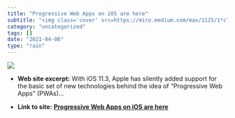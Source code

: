```yaml
---
title: "Progressive Web Apps on iOS are here"
subtitle: "<img class='cover' src=https://miro.medium.com/max/1125/1*cTRvyVCe5TDVcBd7Pcpv8A.png>"
category: "uncategorized"
tags: []
date: "2021-04-06"
type: "rain"
---
```

<img class="cover" src=https://miro.medium.com/max/1125/1*cTRvyVCe5TDVcBd7Pcpv8A.png>



* **Web site excerpt:** With iOS 11.3, Apple has silently added support for the basic set of new technologies behind the idea of “Progressive Web Apps” (PWAs)…

* **Link to site:** **[Progressive Web Apps on iOS are here](https://medium.com/@firt/progressive-web-apps-on-ios-are-here-d00430dee3a7)**